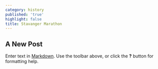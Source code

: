 ```yaml
---
category: history
published: 'true'
highlight: false
title: Stavanger Marathon
---
```

## A New Post

Enter text in [Markdown](http://daringfireball.net/projects/markdown/). Use the toolbar above, or click the **?** button for formatting help.
